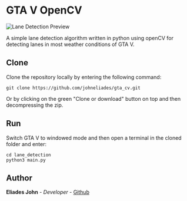# GTA V OpenCV

![Lane Detection Preview](https://github.com/johneliades/gta_cv/blob/main/lane_detection/preview.gif)

A simple lane detection algorithm written in python using openCV for detecting lanes in most weather conditions of GTA V.

## Clone

Clone the repository locally by entering the following command:
```
git clone https://github.com/johneliades/gta_cv.git
```
Or by clicking on the green "Clone or download" button on top and then decompressing the zip.

## Run

Switch GTA V to windowed mode and then open a terminal in the cloned folder and enter:

```
cd lane_detection
python3 main.py
```

## Author

**Eliades John** - *Developer* - [Github](https://github.com/johneliades)
